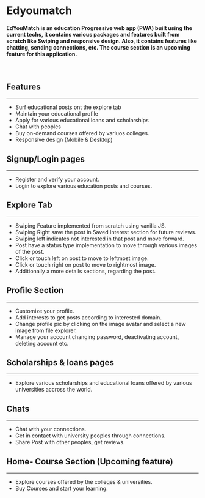 # **Edyoumatch**

#### EdYouMatch is an education Progressive web app (PWA) built using the current techs, it contains various packages and features built from scratch like Swiping and responsive design. Also, it contains features like chatting, sending connections, etc. The course section is an upcoming feature for this application.

<br />

## **Features**

<hr />

- Surf educational posts ont the explore tab
- Maintain your educational profile
- Apply for various educational loans and scholarships
- Chat with peoples
- Buy on-demand courses offered by variuos colleges.
- Responsive design (Mobile & Desktop)

## **Signup/Login pages**

<hr />

- Register and verify your account.
- Login to explore various education posts and courses.

## **Explore Tab**

<hr />

- Swiping Feature implemented from scratch using vanilla JS.
- Swiping Right save the post in Saved Interest section for future reviews.
- Swiping left indicates not interested in that post and move forward.
- Post have a status type implementation to move through various images of the post.
- Click or touch left on post to move to leftmost image.
- Click or touch right on post to move to rightmost image.
- Additionally a more details sections, regarding the post.

## **Profile Section**

<hr />

- Customize your profile.
- Add interests to get posts according to interested domain.
- Change profile pic by clicking on the image avatar and select a new image from file explorer.
- Manage your account changing password, deactivating account, deleting account etc.

## **Scholarships & loans pages**

<hr />

- Explore various scholarships and educational loans offered by various universities accross the world.

## **Chats**

<hr />

- Chat with your connections.
- Get in contact with university peoples through connections.
- Share Post with other peoples, get reviews.

## **Home- Course Section (Upcoming feature)**

<hr />

- Explore courses offered by the colleges & universities.
- Buy Courses and start your learning.
